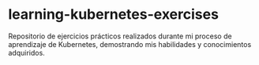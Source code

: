 # learning-kubernetes-exercises
Repositorio de ejercicios prácticos realizados durante mi proceso de aprendizaje de Kubernetes, demostrando mis habilidades y conocimientos adquiridos.
